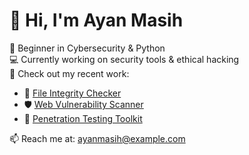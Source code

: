 # 👋 Hi, I'm Ayan Masih

🚀 Beginner in Cybersecurity & Python  
💻 Currently working on security tools & ethical hacking  
📂 Check out my recent work:  
- 🔐 [File Integrity Checker](link)
- 🛡️ [Web Vulnerability Scanner](link)
- 🧰 [Penetration Testing Toolkit](link)

📫 Reach me at: ayanmasih@example.com
